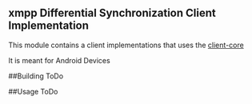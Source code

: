 ## xmpp Differential Synchronization Client Implementation
This module contains a client implementations that uses the [client-core](https://github.com/aerogear/aerogear-sync-server/tree/master/client-core)

It is meant for Android Devices


##Building
ToDo

##Usage
ToDo



